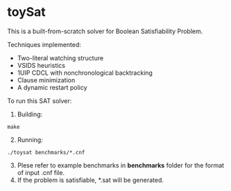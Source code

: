 # toySat

This is a built-from-scratch solver for Boolean Satisfiability Problem.

Techniques implemented:

- Two-literal watching structure
- VSIDS heuristics
- 1UIP CDCL with nonchronological backtracking
- Clause minimization
- A dynamic restart policy

To run this SAT solver:
1. Building:
```
make
```
2. Running:
```
./toysat benchmarks/*.cnf
```
3. Plese refer to example benchmarks in **benchmarks** folder for the format of input .cnf file.
4. If the problem is satisfiable, *.sat will be generated.
